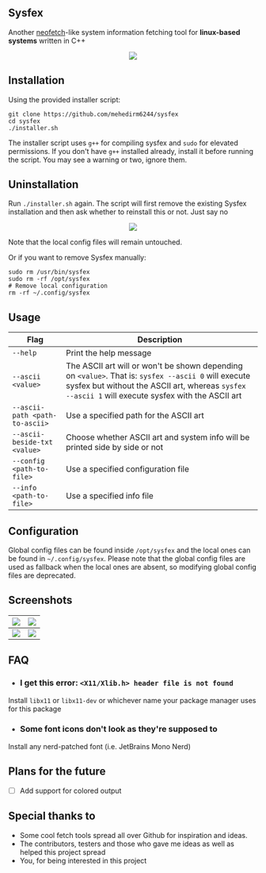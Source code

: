 ## Sysfex
Another [neofetch](https://github.com/dylanaraps/neofetch)-like system information fetching tool for <b>linux-based systems</b> written in C++
<p align="center"><img src="https://github.com/mebesus/sysfex/blob/main/res/sysf_1.png"></p>

## Installation
Using the provided installer script:
```
git clone https://github.com/mehedirm6244/sysfex
cd sysfex
./installer.sh
```
The installer script uses ``g++`` for compiling sysfex and ``sudo`` for elevated permissions. If you don't have ``g++`` installed already, install it before running the script. You may see a warning or two, ignore them.

## Uninstallation
Run ``./installer.sh`` again. The script will first remove the existing Sysfex installation and then ask whether to reinstall this or not. Just say no
<p align="center"><img src="https://user-images.githubusercontent.com/86041547/151667328-ad0c0e4a-b468-4076-b91b-04aae9c2c9bd.png"></p>
Note that the local config files will remain untouched.

Or if you want to remove Sysfex manually:
```
sudo rm /usr/bin/sysfex
sudo rm -rf /opt/sysfex
# Remove local configuration
rm -rf ~/.config/sysfex
```

## Usage
| Flag | Description |
| -----|-------------|
| ``--help`` | Print the help message
| ``--ascii <value>`` | The ASCII art will or won't be shown depending on `<value>`. That is: `sysfex --ascii 0` will execute sysfex but without the ASCII art, whereas `sysfex --ascii 1` will execute sysfex with the ASCII art |
| ``--ascii-path <path-to-ascii>`` | Use a specified path for the ASCII art  |
| ``--ascii-beside-txt <value>`` | Choose whether ASCII art and system info will be printed side by side or not |
| ``--config <path-to-file>`` | Use a specified configuration file |
| ``--info <path-to-file>`` | Use a specified info file |

## Configuration
Global config files can be found inside ``/opt/sysfex`` and the local ones can be found in ``~/.config/sysfex``. Please note that the global config files are used as fallback when the local ones are absent, so modifying global config files are deprecated.

## Screenshots
![](https://github.com/avishekdutta531/sysfex/blob/main/res/sysf_2.png?raw=true)  |  ![](https://github.com/avishekdutta531/sysfex/blob/main/res/sysf_3.png?raw=true)
:-------------------------:|:-------------------------:
![](https://github.com/avishekdutta531/sysfex/blob/main/res/sysf_4.png?raw=true)  |  ![](https://github.com/avishekdutta531/sysfex/blob/main/res/sysf_5.png?raw=true)

## FAQ

* ### I get this error: ``<X11/Xlib.h> header file is not found``
Install ``libx11`` or ``libx11-dev`` or whichever name your package manager uses for this package

* ### Some font icons don't look as they're supposed to
Install any nerd-patched font (i.e. JetBrains Mono Nerd)

## Plans for the future
- [ ] Add support for colored output

## Special thanks to
* Some cool fetch tools spread all over Github for inspiration and ideas.
* The contributors, testers and those who gave me ideas as well as helped this project spread
* You, for being interested in this project
